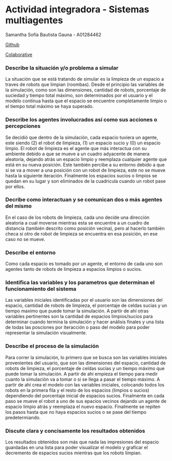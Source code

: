 # Actividad integradora - Sistemas multiagentes

Samantha Sofía Bautista Gauna - A01284462

[Github](https://github.com/samsbg/multiagentesEvidencia)

[Colaborative](https://colab.research.google.com/drive/1xTTaKVBKE1YjYvsJ5x4ZI-kM4hZAYzLt?usp=sharing)

### Describe la situación y/o problema a simular

La situación que se está tratando de simular es la limpieza de un espacio a traves de robots que limpian (roombas). Desde el principio las variables de la simulación, como son las dimensiones, cantidad de robots, porcentaje de suciedad y tiempo total máximo, son determinados por el usuario y el modelo continua hasta que el espacio se encuentre completamente limpio o el tiempo total máximo se haya superado.

### Describe los agentes involucrados así como sus acciones o percepciones

Se decidió que dentro de la simulación, cada espacio tuviera un agente, este siendo (2) el robot de limpieza, (1) un espacio sucio y (0) un espacio limpio. El robot de limpieza es el agente que más interactua con su ambiente debido a que se mueve a un cuadro adyacente de manera aleatoria, dejando atrás un espacio limpio y reemplaza cualquier agente que está en su nueva posición. Este también percibe a su entorno debido a que si se va a mover a una posición con un robot de limpieza, este no se mueve hasta la siguiente iteración. Finalmente los espacios sucios o limpios se quedan en su lugar y son eliminados de la cuadricula cuando un robot pase por ellos.

### Decribe como interactuan y se comunican dos o más agentes del mismo

En el caso de los robots de limpieza, cada uno decide una dirección aleatoria a cual moverse mientras esta se encuentre a un cuadro de distancia (también descrito como posición vecina), pero al hacerlo también checa si otro de robot de limpieza se encuentra en esa posición, en ese caso no se mueve.

### Describe el entorno

Como cada espacio es tomado por un agente, el entorno de cada uno son agentes tanto de robots de limpieza a espacios limpios o sucios.

### Identifica las variables y los parametros que determinan el funcionamiento del sistema

Las variables iniciales identificadas por el usuario son las dimensiones del espacio, cantidad de robots de limpieza, el porcentaje de celdas sucias y un tiempo maximo que puede tomar la simulación. A partir de ahí otras variables pertinentes son la cantidad de espacios limpios/sucios para determinar cuando termina la simulación y hacer análisis finales y una lista de todas las posciones por iteracción o paso del modelo para poder representar la simulación visualmente.

### Describe el proceso de la simulación

Para correr la simulación, lo primero que se busca son las variables iniciales provenientes del usuario, que son las dimensiones del espacio, cantidad de robots de limpieza, el porcentaje de celdas sucias y un tiempo máximo que puede tomar la simulación. A partir de ahí empieza el tiempo para medir cuanto la simulación va a tomar o si se llega a pasar el tiempo máximo. A partir de ahí crea el modelo con las variables iniciales, colocando todos los robots en la primera fila y el resto de los espacios (limpios o sucios) dependiendo del porcentaje inicial de espacios sucios. Finalmente en cada paso se mueve el robot a uno de sus epacios vecinos dejando un agente de espacio limpio atrás y reemplaza el nuevo espacio. Finalmente se repiten los pasos hasta que no haya espacios sucios o se pase del tiempo predetermiando.

### Discute clara y concisamente los resultados obtenidos

Los resultados obtenidos son más que nada las impresiones del espacio guardadas en una lista para poder visualizar el modelo y graficar el decremento de espacios sucios mientras que los robots limpian.
